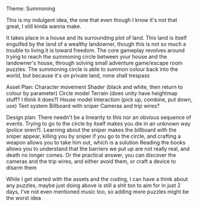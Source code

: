 Theme: Summoning

This is my indulgent idea, the one that even though I know it's not that great, I still kinda wanna make.

It takes place in a house and its surrounding plot of land. This land is itself engulfed by the land of a wealthy landowner, though this is not so much a trouble to living it is toward freedom.
The core gameplay revolves around trying to reach the summoning circle between your house and the landowner's house, through solving small adventure game/escape room puzzles.
The summoning circle is able to summon colour back into the world, but because it's on private land, none shall trespass

Asset Plan:
Character movement
Shader (black and white, then return to colour by parameter)
Circle model
Terrain (does unity have heightmap stuff? I think it does?)
House model
Interaction (pick up, combine, put down, use)
Text system
Billboard with sniper
Cameras and trip wires?

Design plan:
There needn't be a linearity to this nor an obvious sequence of events. Trying to go to the circle by itself makes you die in an unknown way (police siren?). Learning about the sniper makes the billboard with the sniper appear, killing you by sniper if you go to the circle, and crafting a weapon allows you to take him out, which is a solution
Reading the books allows you to understand that the barriers we put up are not really real, and death no longer comes.
Or the practical answer, you can discover the cameras and the trip wires, and either avoid them, or craft a device to disarm them

While I get started with the assets and the coding, I can have a think about any puzzles, maybe just doing above is still a shit ton to aim for in just 2 days, I've not even mentioned music too, so adding more puzzles might be the worst idea